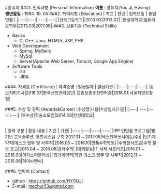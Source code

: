 #황유지
###1. 인적사항 (Personal Information)
**이름** : 황유지(You Ji, Hwang)<br/>
**생년월일** : 1994. 10. 05
###2. 학력사항 (Education)
| 학교 | 전공 | 입학년월 | 졸업년월 |
|:---:|:---:|:---:|:---:|
|신목고등학교||2010.03|2013.02|
|한성대학교|컴퓨터공학부|2013.03|2017.08|
###3. 보유기술 (Technical Skills)
- Basics
  - C, C++, Java, HTML5, JSP, PHP
- Web Development
  - Spring, MyBatis
  - MySql
  - Server(Apache Web Server, Tomcat, Google App Engine)
- Software Tools
  - Git
  - JIRA

###4. 자격증 (Certificate)
| 자격증명 | 발급일자 | 발급기관 |
|:---:|:---:|:---:|
|정보처리기사|2016.07|한국산업인력공단|
|2종보통운전면허증|2016.01|서울지방경찰청|

###5. 수상 및 경력 (Awards&Career)
|수상명|내용|수상일자|기관|
|:---:|:---:|:---:|:---:|
|우수상|학술소모임|2014.08|한성대학교|

<br/>
| 경력 구분 | 활동 내용 | 기간 | 기관|
|:---:|:---:|:---:|:---:|
|IPP 인턴쉽 프로그램|웹 기반 교육솔루션, 통합시스템 구축|2017.01 ~ 2017.08|넥스젠어쏘시에트(주)|
|단기계약직|데스크 업무 및 사무직|2016.05 ~ 2016.10|명품수학학원|
|수학첨삭조교|수학 질문 조교|2016.04 ~ 2016.08|강타수학|
|대외활동|IT 서적 서포터즈|2016.01 ~ 2016.03|이지스퍼블리싱|
|장기계약직|학원 데스크 업무 및 사무직|2012.11 ~ 2015.08|하이씨앤씨|

###6. 연락처 (Contact)
- github : https://github.com/HYOUJI
- E-mail : mechuri13@gmail.com
